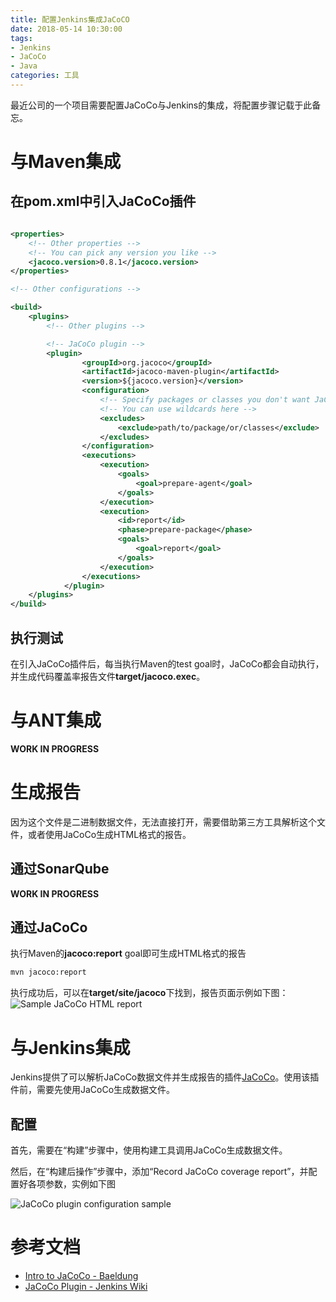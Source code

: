 ```yaml
---
title: 配置Jenkins集成JaCoCO
date: 2018-05-14 10:30:00
tags:
- Jenkins
- JaCoCo
- Java
categories: 工具
---
```


最近公司的一个项目需要配置JaCoCo与Jenkins的集成，将配置步骤记载于此备忘。

<!--more-->

# 与Maven集成

## 在pom.xml中引入JaCoCo插件

```xml

<properties>
    <!-- Other properties -->
    <!-- You can pick any version you like -->
    <jacoco.version>0.8.1</jacoco.version>
</properties>

<!-- Other configurations -->

<build>
    <plugins>
        <!-- Other plugins -->

        <!-- JaCoCo plugin -->
        <plugin>
                <groupId>org.jacoco</groupId>
                <artifactId>jacoco-maven-plugin</artifactId>
                <version>${jacoco.version}</version>
                <configuration>
                    <!-- Specify packages or classes you don't want JaCoCo to scan -->
                    <!-- You can use wildcards here -->
                    <excludes>
                        <exclude>path/to/package/or/classes</exclude>
                    </excludes>
                </configuration>
                <executions>
                    <execution>
                        <goals>
                            <goal>prepare-agent</goal>
                        </goals>
                    </execution>
                    <execution>
                        <id>report</id>
                        <phase>prepare-package</phase>
                        <goals>
                            <goal>report</goal>
                        </goals>
                    </execution>
                </executions>
            </plugin>
    </plugins>
</build>

```

## 执行测试

在引入JaCoCo插件后，每当执行Maven的test goal时，JaCoCo都会自动执行，并生成代码覆盖率报告文件**target/jacoco.exec**。

# 与ANT集成

**WORK IN PROGRESS**

# 生成报告

因为这个文件是二进制数据文件，无法直接打开，需要借助第三方工具解析这个文件，或者使用JaCoCo生成HTML格式的报告。

## 通过SonarQube

**WORK IN PROGRESS**

## 通过JaCoCo

执行Maven的**jacoco:report** goal即可生成HTML格式的报告

```bash
mvn jacoco:report
```

执行成功后，可以在**target/site/jacoco**下找到，报告页面示例如下图：
![Sample JaCoCo HTML report](/images/jenkins-jacoco-integration/jacoco-report.png)

# 与Jenkins集成

Jenkins提供了可以解析JaCoCo数据文件并生成报告的插件[JaCoCo](https://plugins.jenkins.io/jacoco)。使用该插件前，需要先使用JaCoCo生成数据文件。

## 配置

首先，需要在“构建”步骤中，使用构建工具调用JaCoCo生成数据文件。

然后，在“构建后操作”步骤中，添加“Record JaCoCo coverage report”，并配置好各项参数，实例如下图

![JaCoCo plugin configuration sample](/images/jenkins-jacoco-integration/jenkins-jacoco-plugin.png)

# 参考文档

+ [Intro to JaCoCo - Baeldung](http://www.baeldung.com/jacoco)
+ [JaCoCo Plugin - Jenkins Wiki](https://wiki.jenkins.io/display/JENKINS/JaCoCo+Plugin)